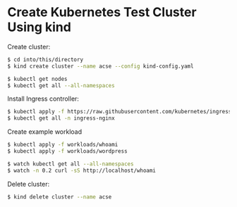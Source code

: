 # Create Kubernetes Test Cluster Using kind

Create cluster:

```sh
$ cd into/this/directory
$ kind create cluster --name acse --config kind-config.yaml

$ kubectl get nodes
$ kubectl get all --all-namespaces
```

Install Ingress controller:

```sh
$ kubectl apply -f https://raw.githubusercontent.com/kubernetes/ingress-nginx/controller-v1.8.0/deploy/static/provider/kind/deploy.yaml
$ kubectl get all -n ingress-nginx
```

Create example workload

```sh
$ kubectl apply -f workloads/whoami
$ kubectl apply -f workloads/wordpress

$ watch kubectl get all --all-namespaces
$ watch -n 0.2 curl -sS http://localhost/whoami
```

Delete cluster:

```sh
$ kind delete cluster --name acse
```
